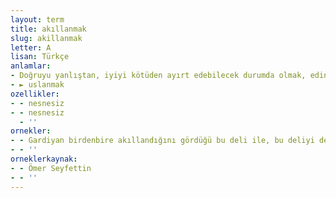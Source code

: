```yaml
---
layout: term
title: akıllanmak
slug: akillanmak
letter: A
lisan: Türkçe
anlamlar:
- Doğruyu yanlıştan, iyiyi kötüden ayırt edebilecek durumda olmak, edindiği deneyimlerden ders alarak, gerçeği iyi görerek olması gerektiği gibi doğru ve tedbirli hareket edebilmek
- ► uslanmak
ozellikler:
- - nesnesiz
- - nesnesiz
  - ''
ornekler:
- - Gardiyan birdenbire akıllandığını gördüğü bu deli ile, bu deliyi deli gibi seven akıllının üstünden demir kapıyı kilitledi.
- - ''
orneklerkaynak:
- - Ömer Seyfettin
- - ''
---
```

